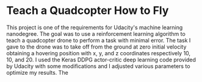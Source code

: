 # Teach a Quadcopter How to Fly

This project is one of the requirements for Udacity's machine learning nanodegree.
The goal was to use a reinforcement learning algorithm to teach a quadcopter drone
to perform a task with minimal error.  The task I gave to the drone was to take off
from the ground at zero initial velocity obtaining a hovering position with x, y, and
z coordinates respectively 10, 10, and 20.  I used the Keras DDPG actor-critic deep learning
code provided by Udacity with some modifications and I adjusted various parameters to optimize
my results.  The 

